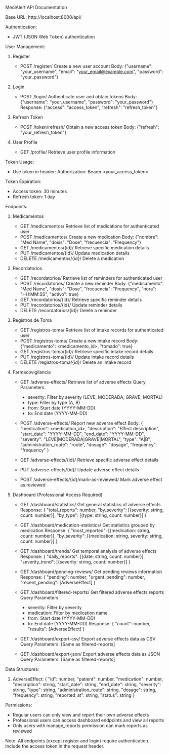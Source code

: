 MediAlert API Documentation

Base URL: http://localhost:8000/api/

Authentication:
- JWT (JSON Web Token) authentication

User Management:
1. Register
   - POST /register/
     Create a new user account
     Body: {"username": "your_username", "email": "your_email@example.com", "password": "your_password"}

2. Login
   - POST /login/
     Authenticate user and obtain tokens
     Body: {"username": "your_username", "password": "your_password"}
     Response: {"access": "access_token", "refresh": "refresh_token"}

3. Refresh Token
   - POST /token/refresh/
     Obtain a new access token
     Body: {"refresh": "your_refresh_token"}

4. User Profile
   - GET /profile/
     Retrieve user profile information

Token Usage:
- Use token in header: Authorization: Bearer <your_access_token>

Token Expiration:
- Access token: 30 minutes
- Refresh token: 1 day

Endpoints:

1. Medicamentos
   - GET /medicamentos/
     Retrieve list of medications for authenticated user
   - POST /medicamentos/
     Create a new medication
     Body: {"nombre": "Med Name", "dosis": "Dose", "frecuencia": "Frequency"}
   - GET /medicamentos/{id}/
     Retrieve specific medication details
   - PUT /medicamentos/{id}/
     Update medication details
   - DELETE /medicamentos/{id}/
     Delete a medication

2. Recordatorios
   - GET /recordatorios/
     Retrieve list of reminders for authenticated user
   - POST /recordatorios/
     Create a new reminder
     Body: {"medicamento": "Med Name", "dosis": "Dose", "frecuencia": "Frequency", "hora": "HH:MM:SS", "activo": true}
   - GET /recordatorios/{id}/
     Retrieve specific reminder details
   - PUT /recordatorios/{id}/
     Update reminder details
   - DELETE /recordatorios/{id}/
     Delete a reminder

3. Registros de Toma
   - GET /registros-toma/
     Retrieve list of intake records for authenticated user
   - POST /registros-toma/
     Create a new intake record
     Body: {"medicamento": <medicamento_id>, "tomado": true}
   - GET /registros-toma/{id}/
     Retrieve specific intake record details
   - PUT /registros-toma/{id}/
     Update intake record details
   - DELETE /registros-toma/{id}/
     Delete an intake record

4. Farmacovigilancia
   - GET /adverse-effects/
     Retrieve list of adverse effects
     Query Parameters:
       - severity: Filter by severity (LEVE, MODERADA, GRAVE, MORTAL)
       - type: Filter by type (A, B)
       - from: Start date (YYYY-MM-DD)
       - to: End date (YYYY-MM-DD)

   - POST /adverse-effects/
     Report new adverse effect
     Body: {
       "medication": <medication_id>,
       "description": "Effect description",
       "start_date": "YYYY-MM-DD",
       "end_date": "YYYY-MM-DD",
       "severity": "LEVE|MODERADA|GRAVE|MORTAL",
       "type": "A|B",
       "administration_route": "route",
       "dosage": "dosage",
       "frequency": "frequency"
     }

   - GET /adverse-effects/{id}/
     Retrieve specific adverse effect details

   - PUT /adverse-effects/{id}/
     Update adverse effect details

   - POST /adverse-effects/{id}/mark-as-reviewed/
     Mark adverse effect as reviewed

5. Dashboard (Professional Access Required)
   - GET /dashboard/statistics/
     Get general statistics of adverse effects
     Response: {
       "total_reports": number,
       "by_severity": [{severity: string, count: number}],
       "by_type": [{type: string, count: number}]
     }

   - GET /dashboard/medication-statistics/
     Get statistics grouped by medication
     Response: {
       "most_reported": [{medication: string, count: number}],
       "by_severity": [{medication: string, severity: string, count: number}]
     }

   - GET /dashboard/trends/
     Get temporal analysis of adverse effects
     Response: {
       "daily_reports": [{date: string, count: number}],
       "severity_trend": [{severity: string, count: number}]
     }

   - GET /dashboard/pending-reviews/
     Get pending reviews information
     Response: {
       "pending": number,
       "urgent_pending": number,
       "recent_pending": [AdverseEffect]
     }

   - GET /dashboard/filtered-reports/
     Get filtered adverse effects reports
     Query Parameters:
       - severity: Filter by severity
       - medication: Filter by medication name
       - from: Start date (YYYY-MM-DD)
       - to: End date (YYYY-MM-DD)
     Response: {
       "count": number,
       "results": [AdverseEffect]
     }

   - GET /dashboard/export-csv/
     Export adverse effects data as CSV
     Query Parameters: [Same as filtered-reports]

   - GET /dashboard/export-json/
     Export adverse effects data as JSON
     Query Parameters: [Same as filtered-reports]

Data Structures:

1. AdverseEffect:
   {
     "id": number,
     "patient": number,
     "medication": number,
     "description": string,
     "start_date": string,
     "end_date": string,
     "severity": string,
     "type": string,
     "administration_route": string,
     "dosage": string,
     "frequency": string,
     "reported_at": string,
     "status": string
   }

Permissions:
- Regular users can only view and report their own adverse effects
- Professional users can access dashboard endpoints and view all reports
- Only users with manage_reports permission can mark reports as reviewed

Note: All endpoints (except register and login) require authentication. Include the access token in the request header.

